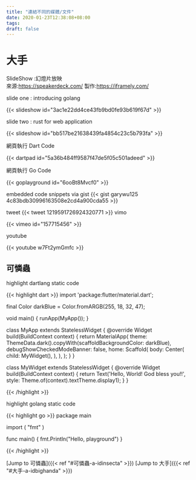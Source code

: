 ```yaml
---
title: "連結不同的媒體/文件"
date: 2020-01-23T12:38:08+08:00
tags: 
draft: false
---
```


<!-- 學習連結 -->
<!-- https://www.w3schools.com/tags/tag_a.asp -->


# 大手 <a id="bighand"></a> 

SlideShow :幻燈片放映   
來源:https://speakerdeck.com/ 製作:https://iframely.com/
  
slide one : introducing golang
  
{{< slideshow id="3ac1e22dd4ce43fb9bd0fe93b619f67d" >}}
  
slide two : rust for web application 

{{< slideshow id="bb517be21638439fa4854c23c5b793fa" >}}

網頁執行 Dart Code
  
{{< dartpad id="5a36b484ff9587f47de5f05c501adeed" >}}
  
網頁執行 Go Code
  
{{< goplayground id="6ooBt8Mvcf0" >}}

<!-- ??? how to make figure responsive -->
<!-- image
{{< figure src="/media/sunshine.jpg" title="Steve Francia">}} -->

embedded code snippets via gist
{{< gist garywu125 4c83bdb30996163508e2cd4a900cda55 >}}

tweet
{{< tweet 1219591726924320771 >}}
vimo 
   
{{< vimeo id="157715456"  >}}
   
youtube
  
{{< youtube w7Ft2ymGmfc >}}
   
## 可憐蟲 <a id="insect"></a>   
highlight dartlang static code 
   
{{< highlight dart >}} 
import 'package:flutter/material.dart';

final Color darkBlue = Color.fromARGB(255, 18, 32, 47);

void main() {
  runApp(MyApp());
}

class MyApp extends StatelessWidget {
  @override
  Widget build(BuildContext context) {
    return MaterialApp(
      theme: ThemeData.dark().copyWith(scaffoldBackgroundColor: darkBlue),
      debugShowCheckedModeBanner: false,
      home: Scaffold(
        body: Center(
          child: MyWidget(),
        ),
      ),
    );
  }
}

class MyWidget extends StatelessWidget {
  @override
  Widget build(BuildContext context) {
    return Text('Hello, World! God bless you!!', style: Theme.of(context).textTheme.display1);
  }
}

{{< /highlight >}}

highlight golang static code 
   
{{< highlight go >}}
package main

import (
	"fmt"
)

func main() {
	fmt.Println("Hello, playground")
}

{{< /highlight >}}

<!-- ref description-a-id<id名稱>a -->
[Jump to 可憐蟲]({{< ref "#可憐蟲-a-idinsecta" >}})
[Jump to 大手]({{< ref "#大手-a-idbighanda" >}})
